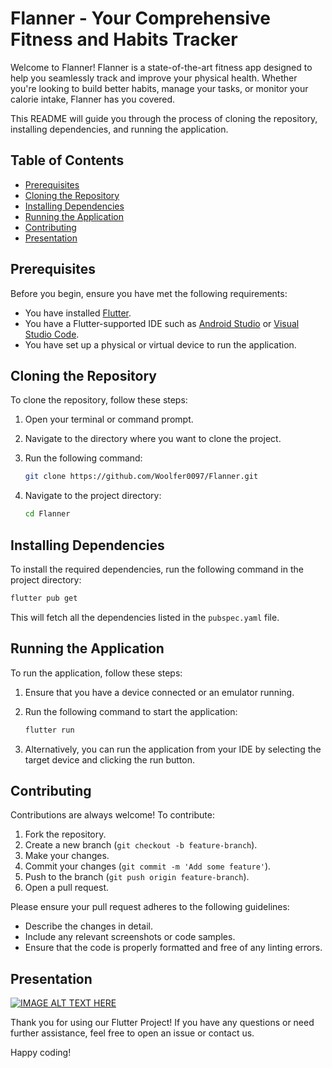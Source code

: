 # Flanner - Your Comprehensive Fitness and Habits Tracker

Welcome to Flanner! Flanner is a state-of-the-art fitness app designed to help you seamlessly track and improve your physical health. Whether you're looking to build better habits, manage your tasks, or monitor your calorie intake, Flanner has you covered.

This README will guide you through the process of cloning the repository, installing dependencies, and running the application.

## Table of Contents

- [Prerequisites](#prerequisites)
- [Cloning the Repository](#cloning-the-repository)
- [Installing Dependencies](#installing-dependencies)
- [Running the Application](#running-the-application)
- [Contributing](#contributing)
- [Presentation](#presentation)

## Prerequisites

Before you begin, ensure you have met the following requirements:

- You have installed [Flutter](https://flutter.dev/docs/get-started/install).
- You have a Flutter-supported IDE such as [Android Studio](https://developer.android.com/studio) or [Visual Studio Code](https://code.visualstudio.com/).
- You have set up a physical or virtual device to run the application.

## Cloning the Repository

To clone the repository, follow these steps:

1. Open your terminal or command prompt.
2. Navigate to the directory where you want to clone the project.
3. Run the following command:

    ```sh
    git clone https://github.com/Woolfer0097/Flanner.git
    ```

4. Navigate to the project directory:

    ```sh
    cd Flanner
    ```

## Installing Dependencies

To install the required dependencies, run the following command in the project directory:

```sh
flutter pub get
```

This will fetch all the dependencies listed in the `pubspec.yaml` file.

## Running the Application

To run the application, follow these steps:

1. Ensure that you have a device connected or an emulator running.
2. Run the following command to start the application:

    ```sh
    flutter run
    ```

3. Alternatively, you can run the application from your IDE by selecting the target device and clicking the run button.

## Contributing

Contributions are always welcome! To contribute:

1. Fork the repository.
2. Create a new branch (`git checkout -b feature-branch`).
3. Make your changes.
4. Commit your changes (`git commit -m 'Add some feature'`).
5. Push to the branch (`git push origin feature-branch`).
6. Open a pull request.

Please ensure your pull request adheres to the following guidelines:

- Describe the changes in detail.
- Include any relevant screenshots or code samples.
- Ensure that the code is properly formatted and free of any linting errors.

## Presentation

[![IMAGE ALT TEXT HERE](https://img.youtube.com/vi/YOUTUBE_VIDEO_ID_HERE/0.jpg)](https://www.youtube.com/watch?v=YOUTUBE_VIDEO_ID_HERE)


Thank you for using our Flutter Project! If you have any questions or need further assistance, feel free to open an issue or contact us.

Happy coding!